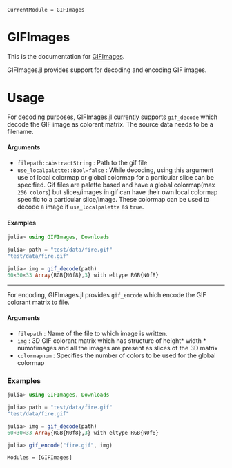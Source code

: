 ```@meta
CurrentModule = GIFImages
```

# GIFImages

This is the documentation for [GIFImages](https://github.com/ashwani-rathee/GIFImages.jl).

GIFImages.jl provides support for decoding and encoding GIF images.

# Usage 
For decoding purposes, GIFImages.jl currently supports `gif_decode` which 
decode the GIF image as colorant matrix. The source data needs to be a filename.

#### Arguments
- `filepath::AbstractString` : Path to the gif file
- `use_localpalette::Bool=false` : While decoding, using this argument use of local colormap or global colormap for a particular slice can be specified. Gif files are palette based and have a global colormap(max `256 colors`) but slices/images in gif can have their own local colormap specific to a particular slice/image. These colormap can be used to decode a image if `use_localpalette` as `true`.

#### Examples
```jl
julia> using GIFImages, Downloads

julia> path = "test/data/fire.gif"
"test/data/fire.gif"

julia> img = gif_decode(path)
60×30×33 Array{RGB{N0f8},3} with eltype RGB{N0f8}
```

---
For encoding, GIFImages.jl provides `gif_encode` which encode the GIF colorant matrix to file. 

#### Arguments
- `filepath` : Name of the file to which image is written.
- `img` : 3D GIF colorant matrix which has structure of height* width * numofimages and all the images are present as slices of the 3D matrix 
- `colormapnum` : Specifies the number of colors to be used for the global colormap

### Examples
```jl
julia> using GIFImages, Downloads

julia> path = "test/data/fire.gif"
"test/data/fire.gif"

julia> img = gif_decode(path)
60×30×33 Array{RGB{N0f8},3} with eltype RGB{N0f8}

julia> gif_encode("fire.gif", img)
```

```@autodocs
Modules = [GIFImages]
```